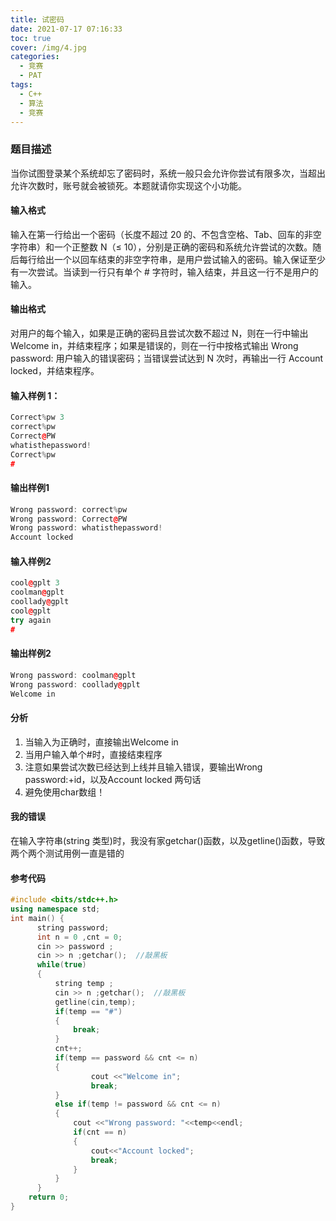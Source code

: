 ```yaml
---
title: 试密码
date: 2021-07-17 07:16:33
toc: true
cover: /img/4.jpg
categories: 
  - 竞赛
  - PAT	
tags: 
  - C++
  - 算法
  - 竞赛
---
```


### 题目描述

当你试图登录某个系统却忘了密码时，系统一般只会允许你尝试有限多次，当超出允许次数时，账号就会被锁死。本题就请你实现这个小功能。<!-- more -->

#### 输入格式

输入在第一行给出一个密码（长度不超过 20 的、不包含空格、Tab、回车的非空字符串）和一个正整数 N（≤ 10），分别是正确的密码和系统允许尝试的次数。随后每行给出一个以回车结束的非空字符串，是用户尝试输入的密码。输入保证至少有一次尝试。当读到一行只有单个 # 字符时，输入结束，并且这一行不是用户的输入。

#### 输出格式

对用户的每个输入，如果是正确的密码且尝试次数不超过 N，则在一行中输出 Welcome in，并结束程序；如果是错误的，则在一行中按格式输出 Wrong password: 用户输入的错误密码；当错误尝试达到 N 次时，再输出一行 Account locked，并结束程序。

#### 输入样例 1：

```c++
Correct%pw 3
correct%pw
Correct@PW
whatisthepassword!
Correct%pw
#
```

#### 输出样例1

```c++
Wrong password: correct%pw
Wrong password: Correct@PW
Wrong password: whatisthepassword!
Account locked
```

#### 输入样例2

```c++
cool@gplt 3
coolman@gplt
coollady@gplt
cool@gplt
try again
#
```

#### 输出样例2

```c++
Wrong password: coolman@gplt
Wrong password: coollady@gplt
Welcome in
```

#### 分析

1. 当输入为正确时，直接输出Welcome in
2. 当用户输入单个#时，直接结束程序
3. 注意如果尝试次数已经达到上线并且输入错误，要输出Wrong password:+id，以及Account locked 两句话
4. 避免使用char数组！

#### 我的错误

在输入字符串(string 类型)时，我没有家getchar()函数，以及getline()函数，导致两个两个测试用例一直是错的

#### 参考代码

```c++
#include <bits/stdc++.h>
using namespace std;
int main() {
      string password;
      int n = 0 ,cnt = 0;
      cin >> password ;
      cin >> n ;getchar();  //敲黑板
      while(true)
      {
          string temp ;
          cin >> n ;getchar();  //敲黑板
          getline(cin,temp);        
          if(temp == "#")
          {
              break;
          }
          cnt++;
          if(temp == password && cnt <= n)
          {
                  cout <<"Welcome in";
                  break;
          }
          else if(temp != password && cnt <= n)
          {
              cout <<"Wrong password: "<<temp<<endl;
              if(cnt == n)
              {
                  cout<<"Account locked";
                  break;
              }
          }
      }
    return 0;
}
```
